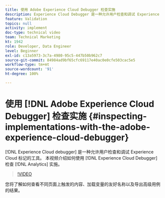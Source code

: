 ```yaml
---
title: 使用 Adobe Experience Cloud Debugger 检查实施
description: Experience Cloud Debugger 是一种允许用户检查和调试 Experience Cloud 标记的工具。 本视频介绍如何使用 Experience Cloud Debugger 检查 Analytics 实施。
feature: Validation
topics: null
activity: implement
doc-type: technical video
team: Technical Marketing
kt: 1942
role: Developer, Data Engineer
level: Beginner
exl-id: c13a5973-3c7a-4980-95c5-447b50b962c7
source-git-commit: 84984ad9bf65cfc69117e40ac0e0cfe503cac5e5
workflow-type: tm+mt
source-wordcount: '91'
ht-degree: 100%

---
```


# 使用 [!DNL Adobe Experience Cloud Debugger] 检查实施 {#inspecting-implementations-with-the-adobe-experience-cloud-debugger}

[!DNL Experience Cloud debugger] 是一种允许用户检查和调试 Experience Cloud 标记的工具。 本视频介绍如何使用 [!DNL Experience Cloud Debugger] 检查 [!DNL Analytics] 实施。

>[!VIDEO](https://video.tv.adobe.com/v/23878/?quality=12&learn=on)

您将了解如何查看不同页面上触发的内容、加载变量的友好名称以及导出高级用例的结果。
